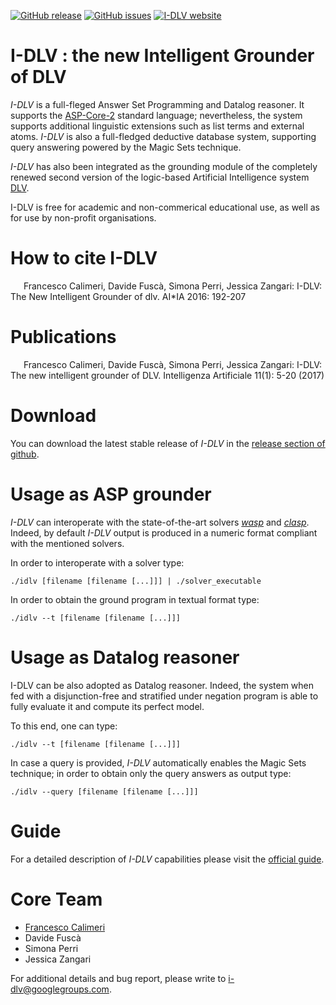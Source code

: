 <!-- [![GitHub license](https://img.shields.io/badge/license-MIT-blue.svg)](https://raw.githubusercontent.com/DeMaCS-UNICAL/I-DLV/master/LICENSE) ) -->
[![GitHub release](https://img.shields.io/github/release/DeMaCS-UNICAL/I-DLV.svg)](https://github.com/DeMaCS-UNICAL/I-DLV/releases/latest)
[![GitHub issues](https://img.shields.io/github/issues/DeMaCS-UNICAL/I-DLV.svg)](https://github.com/DeMaCS-UNICAL/I-DLV/issues)
[![I-DLV website](https://img.shields.io/website-up-down-green-red/https/demacs-unical.github.io/I-DLV.svg?label=I-DLV-website)](https://demacs-unical.github.io/I-DLV/)

# I-DLV : the new Intelligent Grounder of DLV

_I-DLV_ is a full-fleged Answer Set Programming and Datalog reasoner. It supports the [ASP-Core-2](https://www.mat.unical.it/aspcomp2013/files/ASP-CORE-2.03c.pdf) standard language; nevertheless, the system supports additional linguistic extensions such as list terms and external atoms. _I-DLV_ is also a full-fledged deductive database system, supporting query answering powered by the Magic Sets technique.

_I-DLV_ has also been integrated as the grounding module of the completely renewed second version of the logic-based Artificial Intelligence system [DLV](http://www.dlvsystem.com).

I-DLV is free for academic and non-commerical educational use, as well as for use by non-profit organisations. 

# How to cite I-DLV

[<img src="https://cdn.iconscout.com/icon/free/png-256/quote-16-433627.png" alt title="Cite" width="13" height="13" />](https://dblp.org/rec/bibtex/conf/aiia/CalimeriFPZ16)
[<img src="https://dblp.org/img/paper.dark.hollow.16x16.png" alt title="See on dblp.org" />](https://dblp.org/rec/conf/aiia/CalimeriFPZ16) Francesco Calimeri, Davide Fuscà, Simona Perri, Jessica Zangari: I-DLV: The New Intelligent Grounder of dlv. AI*IA 2016: 192-207

# Publications

[<img src="https://cdn.iconscout.com/icon/free/png-256/quote-16-433627.png" alt title="Cite" width="13" height="13" />](https://dblp.org/rec/bibtex/journals/ia/CalimeriFPZ17)
[<img src="https://dblp.org/img/paper.dark.hollow.16x16.png" alt title="See on dblp.org" />](https://dblp.org/rec/html/journals/ia/CalimeriFPZ17) Francesco Calimeri, Davide Fuscà, Simona Perri, Jessica Zangari: I-DLV: The new intelligent grounder of DLV. Intelligenza Artificiale 11(1): 5-20 (2017)

# Download
You can download the latest stable release of _I-DLV_ in the [release section of github](https://github.com/DeMaCS-UNICAL/I-DLV/releases).

<!-- # Installation
The source code of _I-DLV_ can be downloaded [here](https://github.com/DeMaCS-UNICAL/I-DLV.git).

On Linux O.S. in order to build _I-DLV_ is required g++-4.9 (or more recent) and the tools flex and bison.

It is also required the library [HTD](https://github.com/mabseher/htd/releases), version "htd 1.1 (rc1-bugfix)". 

By typing:

        make

an _I-DLV_ executable file will be generated in the _build/release_ folder.
-->

# Usage as ASP grounder

_I-DLV_ can interoperate with the state-of-the-art solvers [_wasp_](https://github.com/alviano/wasp) and [_clasp_](https://sourceforge.net/projects/potassco/files/clasp/). Indeed, by default _I-DLV_ output is produced in a numeric format compliant with the mentioned solvers. 

In order to interoperate with a solver type:
 
    ./idlv [filename [filename [...]]] | ./solver_executable

In order to obtain the ground program in textual format type:
 
    ./idlv --t [filename [filename [...]]]
    
# Usage as Datalog reasoner 

I-DLV can be also adopted as Datalog reasoner. Indeed, the system when fed with a disjunction-free and stratified under negation program is able to fully evaluate it and compute its perfect model. 

To this end, one can type:

    ./idlv --t [filename [filename [...]]] 
    
In case a query is provided, _I-DLV_ automatically enables the Magic Sets technique; in order to obtain only the query answers as output type: 

    ./idlv --query [filename [filename [...]]]
    
# Guide
  
For a detailed description of _I-DLV_ capabilities please visit the [official guide](https://github.com/DeMaCS-UNICAL/I-DLV/wiki).

# Core Team

* [Francesco Calimeri](https://www.mat.unical.it/calimeri) 
* Davide Fuscà
* Simona Perri
* Jessica Zangari

For additional details and bug report, please write to i-dlv@googlegroups.com. 

